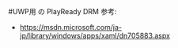 ﻿
#UWP用 の PlayReady DRM 参考:
- https://msdn.microsoft.com/ja-jp/library/windows/apps/xaml/dn705883.aspx
